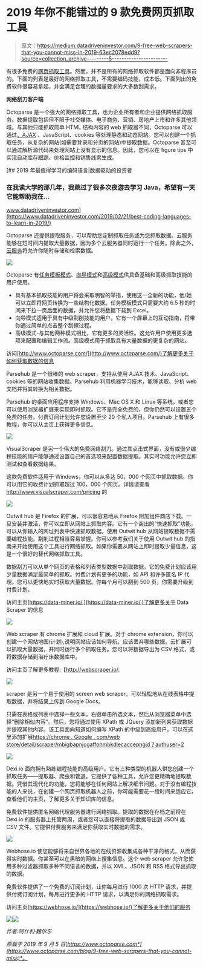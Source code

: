 # 2019 年你不能错过的 9 款免费网页抓取工具

> 原文：<https://medium.datadriveninvestor.com/9-free-web-scrapers-that-you-cannot-miss-in-2019-63ec2078edd9?source=collection_archive---------5----------------------->

有很多免费的[网页抓取工具](https://www.octoparse.com/blog/top-30-free-web-scraping-software)。然而，并不是所有的网络抓取软件都是面向非程序员的。下面的列表是最好的网络抓取工具，不需要编码技能，成本低。下面列出的免费软件很容易拿起，并会满足合理的数据量要求的大多数刮需求。

**网络刮刀客户端**

Octoparse 是一个强大的网络抓取工具，也为企业所有者和企业提供网络抓取服务。数据提取包括但不限于社交媒体、电子商务、营销、房地产上市和许多其他领域。与其他只能抓取简单 HTML 结构内容的 web 抓取器不同，Octoparse 可以通过[、AJAX](https://helpcenter.octoparse.com/hc/en-us/articles/360018281591-Deal-with-AJAX) 、JavaScript、cookies 等处理静态和动态网站。您可以创建一个抓取任务，从复杂的网站(如需要登录和分页的网站)中提取数据。Octoparse 甚至可以通过解析源代码来处理网站上没有显示的信息。因此，您可以在 figure tips 中实现自动库存跟踪、价格监控和销售线索生成。

[](https://www.datadriveninvestor.com/2019/02/21/best-coding-languages-to-learn-in-2019/) [## 2019 年最值得学习的编码语言|数据驱动的投资者

### 在我读大学的那几年，我跳过了很多次夜游去学习 Java，希望有一天它能帮助我在…

www.datadriveninvestor.com](https://www.datadriveninvestor.com/2019/02/21/best-coding-languages-to-learn-in-2019/) 

Octoparse 还提供提取服务，可以帮助您定制抓取任务或为您抓取数据。云服务能够在短时间内提取大量数据，因为多个云服务器同时运行一个任务。除此之外，[云服务](https://helpcenter.octoparse.com/hc/en-us/articles/360018047092-What-is-Cloud-Extraction-)将允许你随时存储和检索数据。

![](img/6e115405020e7c8c886206062962ce32.png)

Octoparse 有[任务模板模式](https://helpcenter.octoparse.com/hc/en-us/articles/360028582331-Introducing-Template-Mode-a-scraping-solution-for-muggles)、[向导模式](https://helpcenter.octoparse.com/hc/en-us/articles/360018281411-Wizard-Mode)和[高级模式](https://helpcenter.octoparse.com/hc/en-us/articles/360018281431-Advanced-Mode)供具备基础和高级抓取技能的用户使用。

*   具有基本抓取技能的用户将会采取明智的举措，使用这一全新的功能，他/她可以立即将网页转换为一些结构化数据。任务模板模式只需要大约 6.5 秒的时间来下拉一页后面的数据，并允许您将数据下载到 Excel。
*   向导模式适用于具有中级刮削技能的用户。它有一个屏幕上的互动指南，将带你通过简单的点击整个刮擦过程。
*   高级模式-与其他两种模式相比，它有更多的灵活性。这允许用户使用更多选项来配置和编辑工作流。高级模式用于抓取具有大量数据的更复杂的网站。

访问[http://www.octoparse.com/](http://www.octoparse.com/)了解更多关于如何获取数据的信息

Parsehub 是一个很棒的 web scraper，支持从使用 AJAX 技术、JavaScript、cookies 等的网站收集数据。Parsehub 利用机器学习技术，能够读取、分析 web 文档并将其转换为相关数据。

Parsehub 的桌面应用程序支持 Windows、Mac OS X 和 Linux 等系统，或者您可以使用浏览器扩展来实现即时抓取。它不是完全免费的，但你仍然可以设置五个免费的任务。付费订阅计划允许您设置至少 20 个私人项目。Parsehub 上有很多教程，你可以从主页上获得更多信息。

![](img/ecd671c642f584f876fbdd169e52872c.png)

VisualScraper 是另一个伟大的免费网络刮刀。通过其点击式界面，没有或很少编程技能的用户能够通过设置自己的首选项来配置数据提取。其实时功能允许您立即测试和查看数据结果。

这款免费软件适用于 Windows，你可以从多达 50，000 个网页中抓取数据。你可以用它的收费计划抓取超过 100，000 个网页。详情请查看 http://www.visualscraper.com/pricing 的

![](img/f5b9f6ef529826a56ad7472c5dbc8fb9.png)

Outwit hub 是 Firefox 的扩展，可以很容易地从 Firefox 附加组件商店下载。一旦安装并激活，你可以立即从网站上抓取内容。它有一个突出的“快速抓取”功能，可以从你输入的网址列表中快速抓取数据。使用 Outwit hub 从网站提取数据不需要编程技能。刮削过程相当容易掌握。你可以参考我们关于使用 Outwit hub 的指南来开始使用这个工具进行网络抓取。如果你需要从网站上即时提取少量信息，这是一个很好的替代网络抓取工具。

数据刮刀可以从单个网页的表格和列表类型数据中刮取数据。它的免费计划应该用少量数据满足最简单的抓取。付费计划有更多的功能，如 API 和许多匿名 IP 代理。您可以更快地实时获取大量数据。你每个月可以刮到 500 页，你需要升级到付费计划。

访问主页[https://data-miner.io/.](https://data-miner.io/.)了解更多关于 Data Scraper 的信息

![](img/0a6754b006a298cd4fef1a74f7c63fa9.png)

Web scraper 有 chrome 扩展和 cloud 扩展。对于 chrome extension，你可以创建一个网站地图(计划),说明网站应该如何导航，应该丢弃哪些数据。云扩展可以抓取大量数据，并同时运行多个抓取任务。您可以将数据导出为 CSV 格式，或将数据存储到治疗床数据库中。

访问主页了解更多教程:【http://webscraper.io/. 

![](img/ee8fb58352169854385964068d8004dd.png)

scraper 是另一个易于使用的 screen web scraper，可以轻松地从在线表格中提取数据，并将结果上传到 Google Docs。

只需在表格或列表中选择一些文本，右键单击所选文本，然后从浏览器菜单中选择“删除相似内容”。然后，您将通过使用 XPath 或 JQuery 添加新列来获取数据并提取其他内容。该工具面向知道如何编写 XPath 的中级到高级用户。可以在这里添加扩展[https://chrome . Google . com/web store/detail/scraper/mbigbapnjcgaffohmbkdlecaccepngjd？authuser=2](https://chrome.google.com/webstore/detail/scraper/mbigbapnjcgaffohmbkdlecaccepngjd?authuser=2)

![](img/df363bf10b46bc2baf2d539f16a621f2.png)

Dexi.io 面向拥有熟练编程技能的高级用户。它有三种类型的机器人供您创建一个抓取任务——提取器、爬虫和管道。它提供了各种工具，允许您更精确地提取数据。凭借其现代化的功能，您将能够在任何网站上解决细节问题。对于没有编程技能的人来说，在创建一个网页抓取机器人之前，你可能需要花一段时间来适应它。查看他们的主页，了解更多关于知识库的信息。

免费软件提供匿名网络代理服务器进行网络抓取。提取的数据在存档之前将在 Dexi.io 的服务器上托管两周，或者您可以直接将提取的数据导出到 JSON 或 CSV 文件。它提供付费服务来满足你获取实时数据的需求。

![](img/2cb8c8dc976e4697272fedd03220367b.png)

Webhose.io 使您能够将来自世界各地的在线资源收集成各种干净的格式，从而获得实时数据。你甚至可以在黑暗的网络上搜集信息。这个 web scraper 允许您使用多种过滤器抓取多种不同语言的数据，并以 XML、JSON 和 RSS 格式导出抓取的数据。

免费软件提供了一个免费的订阅计划，让你每月进行 1000 次 HTTP 请求，并提供付费订阅计划，每月进行更多的 HTTP 请求，以满足你的网络抓取需求。

访问主页[https://webhose.io/](https://webhose.io/)了解更多关于他们的服务

![](img/9eda52e9d4fa70136b109652753432a6.png)![](img/ce56f707bfecea5b8766da121d8d3bf3.png)

*作者:阿什利·魏尔东*

*原载于 2019 年 9 月 5 日*[*https://www.octoparse.com*](https://www.octoparse.com/blog/9-free-web-scrapers-that-you-cannot-miss)*。*